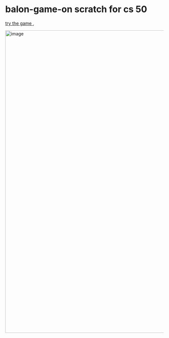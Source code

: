 # balon-game-on scratch for cs 50


[try the game ](https://scratch.mit.edu/projects/813338245),






<img width="958" alt="image" src="https://user-images.githubusercontent.com/80112902/222906887-397057ed-8431-499f-a7cd-47ab73d8821a.png">
